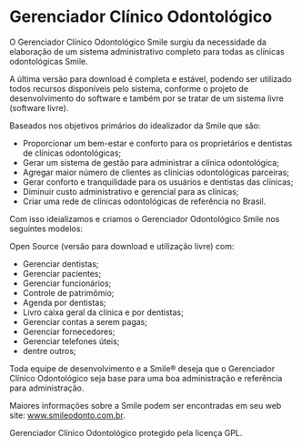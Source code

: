 ﻿# Gerenciador Clínico Odontológico

O Gerenciador Clínico Odontológico Smile surgiu da necessidade da elaboração de um sistema administrativo completo para todas as clínicas odontológicas Smile.

A última versão para download é completa e estável, podendo ser utilizado todos recursos disponíveis pelo sistema, conforme o projeto de desenvolvimento do software e também por se tratar de um sistema livre (software livre).

Baseados nos objetivos primários do idealizador da Smile que são:

- Proporcionar um bem-estar e conforto para os proprietários e dentistas de clínicas odontológicas;
- Gerar um sistema de gestão para administrar a clínica odontológica;
- Agregar maior número de clientes as clínicias odontológicas parceiras;
- Gerar conforto e tranquilidade para os usuários e dentistas das clínicas;
- Diminuir custo administrativo e gerencial para as clínicas;
- Criar uma rede de clínicas odontológicas de referência no Brasil.

Com isso ideializamos e criamos o Gerenciador Odontológico Smile nos seguintes modelos: 

Open Source (versão para download e utilização livre) com:

- Gerenciar dentistas;
- Gerenciar pacientes;
- Gerenciar funcionários;
- Controle de patrimômio;
- Agenda por dentistas;
- Livro caixa geral da clínica e por dentistas;
- Gerenciar contas a serem pagas;
- Gerenciar fornecedores;
- Gerenciar telefones úteis;
- dentre outros;

Toda equipe de desenvolvimento e a Smile® deseja que o Gerenciador Clínico Odontológico seja base para uma boa administração e referência para administração.

Maiores informações sobre a Smile podem ser encontradas em seu web site: www.smileodonto.com.br. 

Gerenciador Clínico Odontológico protegido pela licença GPL.